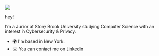 ![](https://user-images.githubusercontent.com/18350557/176309783-0785949b-9127-417c-8b55-ab5a4333674e.gif)

hey! 

I’m a Junior at Stony Brook University studying Computer Science with an interest in Cybersecurity & Privacy.

* 🌍  I'm based in New York.
* ✉️  You can contact me on [Linkedin](https://www.linkedin.com/in/dakota-levermann/)
